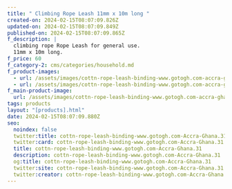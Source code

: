 ```yaml
---
title: " Climbing Rope Leash 11mm x 10m long "
created-on: 2024-02-15T08:07:09.826Z
updated-on: 2024-02-15T08:07:09.849Z
published-on: 2024-02-15T08:07:09.865Z
f_description: |
  climbing rope Rope Leash for general use.
  11mm x 10m long.
f_price: 60
f_category-2: cms/categories/household.md
f_product-images:
  - url: /assets/images/cottn-rope-leash-binding-www.gotogh.com-accra-ghana.31.png
  - url: /assets/images/cottn-rope-leash-binding-www.gotogh.com-accra-ghana.3.png
f_main-product-image:
  url: /assets/images/cottn-rope-leash-binding-www.gotogh.com-accra-ghana.3.png
tags: products
layout: "[products].html"
date: 2024-02-15T08:07:09.880Z
seo:
  noindex: false
  twitter:title: cottn-rope-leash-binding-www.gotogh.com-Accra-Ghana.31
  twitter:card: cottn-rope-leash-binding-www.gotogh.com-Accra-Ghana.31
  title: cottn-rope-leash-binding-www.gotogh.com-Accra-Ghana.31
  description: cottn-rope-leash-binding-www.gotogh.com-Accra-Ghana.31
  og:title: cottn-rope-leash-binding-www.gotogh.com-Accra-Ghana.31
  twitter:site: cottn-rope-leash-binding-www.gotogh.com-Accra-Ghana.31
  twitter:creator: cottn-rope-leash-binding-www.gotogh.com-Accra-Ghana.31
---
```

